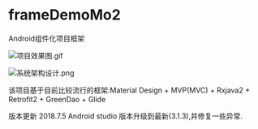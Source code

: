# frameDemoMo2
Android组件化项目框架

![项目效果图.gif](https://upload-images.jianshu.io/upload_images/4167938-b38eb1c086e79923.gif?imageMogr2/auto-orient/strip)

![系统架构设计.png](https://upload-images.jianshu.io/upload_images/4167938-97aaff025ce55320.png?imageMogr2/auto-orient/strip%7CimageView2/2/w/1240)

该项目基于目前比较流行的框架:Material Design + MVP(MVC) + Rxjava2 + Retrofit2 + GreenDao + Glide


版本更新
  2018.7.5 Android studio 版本升级到最新(3.1.3),并修复一些异常.
